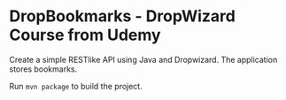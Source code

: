 # DropBookmarks - DropWizard Course from Udemy

Create a simple RESTlike API using Java and Dropwizard. The application stores bookmarks.

Run `mvn package` to build the project.